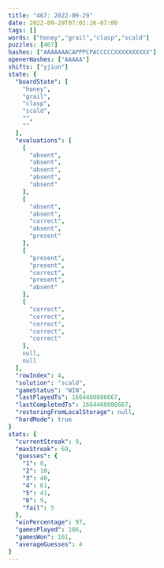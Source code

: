 ```yaml
---
title: "467: 2022-09-29"
date: 2022-09-29T07:01:26-07:00
tags: []
words: ["honey","grail","clasp","scald"]
puzzles: [467]
hashes: ["AAAAAAACAPPPCPACCCCCXXXXXXXXXX"]
openerHashes: ["AAAAA"]
shifts: ["yjiun"]
state: {
  "boardState": [
    "honey",
    "grail",
    "clasp",
    "scald",
    "",
    ""
  ],
  "evaluations": [
    [
      "absent",
      "absent",
      "absent",
      "absent",
      "absent"
    ],
    [
      "absent",
      "absent",
      "correct",
      "absent",
      "present"
    ],
    [
      "present",
      "present",
      "correct",
      "present",
      "absent"
    ],
    [
      "correct",
      "correct",
      "correct",
      "correct",
      "correct"
    ],
    null,
    null
  ],
  "rowIndex": 4,
  "solution": "scald",
  "gameStatus": "WIN",
  "lastPlayedTs": 1664460086667,
  "lastCompletedTs": 1664460086667,
  "restoringFromLocalStorage": null,
  "hardMode": true
}
stats: {
  "currentStreak": 9,
  "maxStreak": 69,
  "guesses": {
    "1": 0,
    "2": 10,
    "3": 40,
    "4": 61,
    "5": 41,
    "6": 9,
    "fail": 5
  },
  "winPercentage": 97,
  "gamesPlayed": 166,
  "gamesWon": 161,
  "averageGuesses": 4
}
---
```


<!-- more -->
